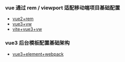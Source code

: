 ### vue 通过 rem / viewport 适配移动端项目基础配置

- [vue2+rem](https://github.com/WhatProblem/vue-base/tree/master/vue-rem)
- [vue3+vw](https://github.com/WhatProblem/vue-base/tree/master/vue3-vw)
- [vite+vue3+vw](https://github.com/WhatProblem/vue-base/tree/master/vite-vw)

### vue3 后台模板配置基础架构
- [vue3+element+webpack](https://github.com/WhatProblem/vue-base/tree/master/vue3-admin)
